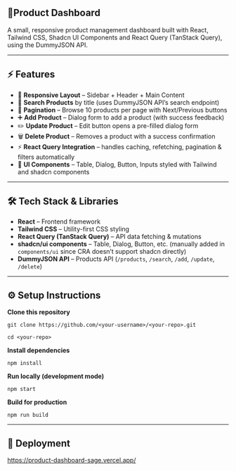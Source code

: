 ## **🛒Product Dashboard**

A small, responsive product management dashboard built with React, Tailwind CSS, Shadcn UI Components and React Query (TanStack Query), using the DummyJSON API.

---
## ⚡ Features
- 📱 **Responsive Layout** – Sidebar + Header + Main Content  
- 🔎 **Search Products** by title (uses DummyJSON API’s search endpoint)  
- 📑 **Pagination** – Browse 10 products per page with Next/Previous buttons  
- ➕ **Add Product** – Dialog form to add a product (with success feedback)  
- ✏️ **Update Product** – Edit button opens a pre-filled dialog form  
- 🗑️ **Delete Product** – Removes a product with a success confirmation  
- ⚡ **React Query Integration** – handles caching, refetching, pagination & filters automatically  
- 🎨 **UI Components** – Table, Dialog, Button, Inputs styled with Tailwind and shadcn components  
---
## 🛠️ Tech Stack & Libraries
- **React** – Frontend framework  
- **Tailwind CSS** – Utility-first CSS styling  
- **React Query (TanStack Query)** – API data fetching & mutations  
- **shadcn/ui components** – Table, Dialog, Button, etc. (manually added in `components/ui` since CRA doesn’t support shadcn directly)  
- **DummyJSON API** – Products API (`/products`, `/search`, `/add`, `/update`, `/delete`)  

---
## ⚙️ Setup Instructions

**Clone this repository**

  `git clone https://github.com/<your-username>/<your-repo>.git`

  `cd <your-repo>`

**Install dependencies**

  `npm install`

**Run locally (development mode)**

  `npm start`

**Build for production**

  `npm run build`

 ---
## 🚀 Deployment
 
https://product-dashboard-sage.vercel.app/
